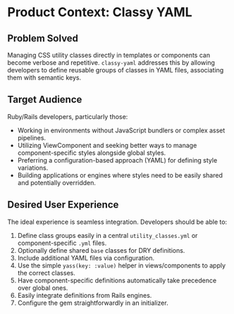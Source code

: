 # Product Context: Classy YAML

## Problem Solved
Managing CSS utility classes directly in templates or components can become verbose and repetitive. `classy-yaml` addresses this by allowing developers to define reusable groups of classes in YAML files, associating them with semantic keys.

## Target Audience
Ruby/Rails developers, particularly those:
- Working in environments without JavaScript bundlers or complex asset pipelines.
- Utilizing ViewComponent and seeking better ways to manage component-specific styles alongside global styles.
- Preferring a configuration-based approach (YAML) for defining style variations.
- Building applications or engines where styles need to be easily shared and potentially overridden.

## Desired User Experience
The ideal experience is seamless integration. Developers should be able to:
1. Define class groups easily in a central `utility_classes.yml` or component-specific `.yml` files.
2. Optionally define shared `base` classes for DRY definitions.
3. Include additional YAML files via configuration.
4. Use the simple `yass(key: :value)` helper in views/components to apply the correct classes.
5. Have component-specific definitions automatically take precedence over global ones.
6. Easily integrate definitions from Rails engines.
7. Configure the gem straightforwardly in an initializer. 